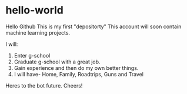 # hello-world

Hello Github
This is my first "depositorty"
This account will soon contain machine learning projects. 

I will:
1. Enter g-school
2. Graduate g-school with a great job.
3. Gain experience and then do my own better things.
4. I will have- Home, Family, Roadtrips, Guns and Travel


Heres to the bot future. Cheers!

